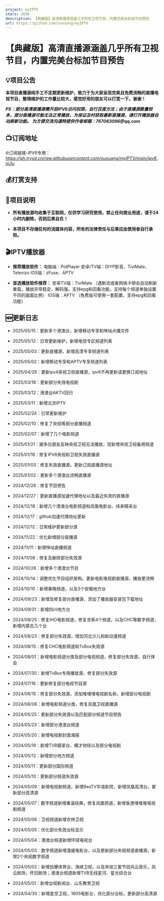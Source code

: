 ```yaml
---
project: myIPTV
stars: 2656
description: 【典藏版】高清直播源涵盖几乎所有卫视节目，内置完美台标加节目预告
url: https://github.com/suxuang/myIPTV
---
```


【典藏版】高清直播源涵盖几乎所有卫视节目，内置完美台标加节目预告
================================

💡项目公告
------

**本项目直播源纯手工不定期更新维护，致力于为大家呈现完美且免费流畅的直播电视节目，整理维护的工作量比较大，感觉好用的朋友可以打赏一下，谢谢！**

**_PS：部分高清直播源需开启IPV6访问权限，自行百度方法；由于直播源数量较多，部分直播源可能无法正常播放，为保证及时获取最新直播源，请打开播放器自动刷新功能。 为方便交流沟通特提供作者邮箱：767083096@qq.com_**

📺订阅地址
------

🌐订阅链接-IPV6专用：_https://gh.tryxd.cn/raw.githubusercontent.com/suxuang/myIPTV/main/ipv6.m3u_

💰打赏支持
------

📖项目说明
------

-   **所有播放源均收集于互联网，仅供学习研究使用，禁止任何商业用途，请于24小时内删除，否则后果自负！**
    
-   **本项目不存储任何的流媒体内容，所有的法律责任与后果应由使用者自行承担。**
    

🎬IPTV播放器
---------

-   **推荐播放软件：** 电脑端：PotPlayer 安卓/TV端：DIYP影音、TiviMate、Televizo IOS端：zFuse、APTV
    
-   **首选播放软件推荐：** 安卓TV端：TiviMate （遇断流或者网络卡顿会自动刷新重载，播放非常稳定，解码强，支持epg和回看功能，支持每个频道单独设置不同的画面比例） IOS端：APTV （免费版可使用一套配置，支持epg和回看功能）
    

🆕更新日志
------

-   2025/05/15：更新多个港澳台，新增移动专享和咪咕点播文件
    
-   2025/05/12：日常更新维护，新增电信专区频道列表
    
-   2025/05/03：更新直播源，新增高清专享频道列表
    
-   2025/05/02：新增移动专享和APTV专享频道列表
    
-   2025/04/29：更新ipv4央视卫视直播源，ipv6不再更新请更换订阅地址
    
-   2025/03/18：更新部分失效电视剧
    
-   2025/03/12：港澳台AKTV回归
    
-   2025/03/11：新增北京IPTV
    
-   2025/02/24：日常更新维护
    
-   2025/02/10：修复了央视等部分直播频道
    
-   2025/02/07：新增了几个电影频道
    
-   2025/01/21：据多位朋友反映央视卫视无法播放，现新增央视卫视备用频道
    
-   2025/01/18：修复IPV6央视和卫视失效直播源
    
-   2025/01/03：修复失效直播源，更新订阅直播源地址
    
-   2025/01/02：更新多个港澳台流畅直播源
    
-   2024/12/28：修复节目预告
    
-   2024/12/27：更新直播源加速代理地址以及最近失效的直播源
    
-   2024/12/18：新增几个港澳台电影频道和凤凰电影台、纬来精采台
    
-   2024/12/17：github加速代理地址更新
    
-   2024/12/12：日常维护更新部分源
    
-   2024/11/22：优化新增部分直播源
    
-   2024/11/11：新增咪咕直播频道
    
-   2024/11/08：修复及删除部分失效源
    
-   2024/10/28：新增多个港澳台节目
    
-   2024/10/14：调整优化节目组织架构，更新电影电视剧直播源，播放更流畅
    
-   2024/10/10：新增春晚频道，以及3个安徽地方台
    
-   2024/09/23：新增及修复部分直播源，添加了播放器安装包下载地址
    
-   2024/09/01：新增四川地方台
    
-   2024/08/25：修复IHO电影频道，修复求索4个频道，以及CHC等数字频道，新增内蒙古几个台
    
-   2024/08/23：修复部分失效源，增加河北少儿和新动漫频道
    
-   2024/08/15：修复CHC电影频道和TvBox失效源
    
-   2024/08/01：新增电影频道分类及部分电视频道，修复部分失效源，自行体会
    
-   2024/07/30：新增TvBox专用播放源，修复部分失效源
    
-   2024/07/16：更新修复部分电视节目源
    
-   2024/06/15：修复部分失效源，添加堆埋埋电视剧名称，新增部分电视剧
    
-   2024/06/06：新增电影频道分类，修复凤凰卫视直播源
    
-   2024/05/25：更新部分失效源以及匹配部分频道节目预告
    
-   2024/05/23：新增部分港澳台频道
    
-   2024/05/20：新增电视剧封面海报
    
-   2024/05/19：新增TVB翡翠台、耀才财经以及部分电视剧
    
-   2024/05/12：新增部分地方频道
    
-   2024/05/11：更新部分国际频道
    
-   2024/05/10：更新部分频道失效源
    
-   2024/05/09：新增电视剧频道，新增BesTV华语影院，新增凤凰高清台，更新部分高清源
    
-   2024/05/07：数字频道新增重温经典，修复凤凰频道，新增香港埋堆堆电视剧频道
    
-   2024/05/06：卫视频道新增农林卫视
    
-   2024/05/05：优化部分失效台标显示
    
-   2024/05/04：港澳台频道新增环球电视台
    
-   2024/05/03：数字频道新增漫威电影台，以及更新部分央视频道直播源，新增2个央视数字频道
    
-   2024/05/02：新增劲爆体育台、海峡卫视，以及央视三套节目风云音乐，风云剧场，怀旧剧场；港澳台频道新增TVB无线星河、星光综合台
    
-   2024/05/01：新增台视新闻台、山东教育卫视
    
-   2024/04/30：新增星空卫视，1905电影台，优化部分台标，更新部分高清源
